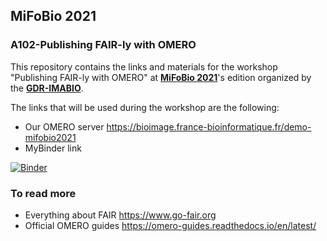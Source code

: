 ## MiFoBio 2021
### A102-Publishing FAIR-ly with OMERO

This repository contains the links and materials for the workshop "Publishing FAIR-ly with OMERO" at [**MiFoBio 2021**](http://imabio-cnrs.fr/mifobio/programme/)'s edition organized by the [**GDR-IMABIO**](http://imabio-cnrs.fr).

The links that will be used during the workshop are the following:

- Our OMERO server https://bioimage.france-bioinformatique.fr/demo-mifobio2021
- MyBinder link

[![Binder](https://mybinder.org/badge_logo.svg)](https://mybinder.org/v2/gh/juliomateoslangerak/mifobio_2021.git/HEAD)
### To read more
- Everything about FAIR https://www.go-fair.org
- Official OMERO guides https://omero-guides.readthedocs.io/en/latest/